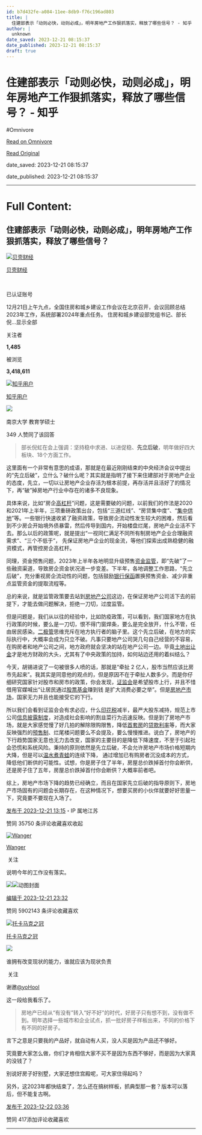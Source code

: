 ```yaml
---
id: b7d432fe-a084-11ee-8db9-f76c196ad803
title: |
  住建部表示「动则必快，动则必成」，明年房地产工作狠抓落实，释放了哪些信号？ - 知乎
author: |
  unknown
date_saved: 2023-12-21 08:15:37
date_published: 2023-12-21 08:15:37
draft: true
---
```


# 住建部表示「动则必快，动则必成」，明年房地产工作狠抓落实，释放了哪些信号？ - 知乎
#Omnivore

[Read on Omnivore](https://omnivore.app/me/-18c8fd654aa)

[Read Original](https://www.zhihu.com/question/635983544/answer/3334019824)

date_saved: 2023-12-21 08:15:37

date_published: 2023-12-21 08:15:37

--- 

# Full Content: 

## 住建部表示「动则必快，动则必成」，明年房地产工作狠抓落实，释放了哪些信号？

[![贝壳财经](https://proxy-prod.omnivore-image-cache.app/0x0,sU76jxh4QDYgzLn4noBfz-dqRmbjUpnombWov0d6FJUg/https://picx.zhimg.com/v2-91be4261faa0b0951794548f9cd528f2_l.jpg?source=1def8aca)](https://www.zhihu.com/org/xin-jing-bao-jing-ji-xin-wen)

[贝壳财经](https://www.zhihu.com/org/xin-jing-bao-jing-ji-xin-wen)

[​](https://www.zhihu.com/question/48510028)

已认证账号

12月21日上午九点，全国住房和城乡建设工作会议在北京召开，会议回顾总结2023年工作，系统部署2024年重点任务。 住房和城乡建设部党组书记、部长倪…显示全部 ​

关注者

**1,485**

被浏览

**3,418,611**

[![知乎用户](https://proxy-prod.omnivore-image-cache.app/0x0,s1k6P3vhItmfYpQfwZpE14dsekOoh81VHGWiw8CXzPG0/https://picx.zhimg.com/v2-abed1a8c04700ba7d72b45195223e0ff_l.jpg?source=2c26e567)](https://www.zhihu.com/people/f80ffb75e832a2db62ca3246e500fce2)

[知乎用户](https://www.zhihu.com/people/f80ffb75e832a2db62ca3246e500fce2)

[​](https://www.zhihu.com/question/48510028)​![](https://proxy-prod.omnivore-image-cache.app/0x0,sEQaOWrSM4sYxMszrQ6lhsM51WgM5AvlqxCkeG6GJZz4/https://pic1.zhimg.com/v2-4812630bc27d642f7cafcd6cdeca3d7a.jpg?source=88ceefae)

南京大学 教育学硕士

349 人赞同了该回答

> 部长倪虹在会上强调：坚持稳中求进、以进促稳、**先立后破**，明年做好四大板块、18个方面工作。

这里面有一个非常有意思的成语，那就是在最近刚刚结束的中央经济会议中提出的“先立后破”，立什么？破什么呢？其实就是指明了接下来住建部对于房地产企业的态度，先立，一切以让房地产企业存活为根本前提，再存活并且活好了的情况下，再“破”掉房地产行业中存在的诸多不良现象。

具体来说，比如“房企[高杠杆](https://www.zhihu.com/search?q=%E9%AB%98%E6%9D%A0%E6%9D%86&search%5Fsource=Entity&hybrid%5Fsearch%5Fsource=Entity&hybrid%5Fsearch%5Fextra=%7B%22sourceType%22%3A%22answer%22%2C%22sourceId%22%3A3334019824%7D)”问题，这是需要破的问题，以前我们的作法是2020和2021年上半年，三项重磅政策出台，包括“三道红线”、“房贷集中度”、“[集中供地](https://www.zhihu.com/search?q=%E9%9B%86%E4%B8%AD%E4%BE%9B%E5%9C%B0&search%5Fsource=Entity&hybrid%5Fsearch%5Fsource=Entity&hybrid%5Fsearch%5Fextra=%7B%22sourceType%22%3A%22answer%22%2C%22sourceId%22%3A3334019824%7D)”等。一些银行快速收紧了融资政策，导致房企流动性发生较大的困难，然后看到不少房企开始境外债暴雷，然后传导到国内，开始楼盘烂尾，房地产企业活不下去。那么以后的政策呢，就是提出“一视同仁满足不同所有制房地产企业合理融资需求”、“三个不低于”， 先保证房地产企业的现金流，等他们探索出成熟稳健的融资模式，再管控房企高杠杆。

同理，资金预售问题，2023年上半年各地明显升级预售[资金监管](https://www.zhihu.com/search?q=%E8%B5%84%E9%87%91%E7%9B%91%E7%AE%A1&search%5Fsource=Entity&hybrid%5Fsearch%5Fsource=Entity&hybrid%5Fsearch%5Fextra=%7B%22sourceType%22%3A%22answer%22%2C%22sourceId%22%3A3334019824%7D)，即“先破”了一些融资渠道，导致房企资金状况进一步变差。下半年，各地调整工作思路，“先立后破”，充分重视房企流动性的问题，包括鼓励[银行保函](https://www.zhihu.com/search?q=%E9%93%B6%E8%A1%8C%E4%BF%9D%E5%87%BD&search%5Fsource=Entity&hybrid%5Fsearch%5Fsource=Entity&hybrid%5Fsearch%5Fextra=%7B%22sourceType%22%3A%22answer%22%2C%22sourceId%22%3A3334019824%7D)置换预售资金、减少非重点监管资金的提取流程等。

总的来说，就是监管政策要去站到[房地产公司](https://www.zhihu.com/search?q=%E6%88%BF%E5%9C%B0%E4%BA%A7%E5%85%AC%E5%8F%B8&search%5Fsource=Entity&hybrid%5Fsearch%5Fsource=Entity&hybrid%5Fsearch%5Fextra=%7B%22sourceType%22%3A%22answer%22%2C%22sourceId%22%3A3334019824%7D)这边，在保证房地产公司活下去的前提下，才能去做问题解决，拒绝一刀切，过度监管。

但是问题是，我们从以往的经验中，比如防疫政策，可以看到，我们国家地方在执行政策的时候，要么是一刀切，恨不得门窗焊条，要么是完全放开，什么不管，任由居民感染。[二极管](https://www.zhihu.com/search?q=%E4%BA%8C%E6%9E%81%E7%AE%A1&search%5Fsource=Entity&hybrid%5Fsearch%5Fsource=Entity&hybrid%5Fsearch%5Fextra=%7B%22sourceType%22%3A%22answer%22%2C%22sourceId%22%3A3334019824%7D)思维充斥在地方执行者的脑子里。这个先立后破，在地方的实际执行中，大概率会成为只立不破。凡事只要地产公司哭几句自己经营的不容易，在购房者和地产公司之间，地方政府就会坚决的站在地产公司一边。毕竟[土地出让金](https://www.zhihu.com/search?q=%E5%9C%9F%E5%9C%B0%E5%87%BA%E8%AE%A9%E9%87%91&search%5Fsource=Entity&hybrid%5Fsearch%5Fsource=Entity&hybrid%5Fsearch%5Fextra=%7B%22sourceType%22%3A%22answer%22%2C%22sourceId%22%3A3334019824%7D)才是地方财政的大头，尤其有了中央政策的加持，如何站边还用的着纠结么？

今天，胡锡进说了一句被很多人喷的话，那就是“牵扯 2 亿人，股市当然应该比房市先起来”。我其实是同意他的观点的，但是原因不在于牵扯人数多少。而是你仔细研究国家针对股市和房市的政策，你会发现，[证监会](https://www.zhihu.com/search?q=%E8%AF%81%E7%9B%91%E4%BC%9A&search%5Fsource=Entity&hybrid%5Fsearch%5Fsource=Entity&hybrid%5Fsearch%5Fextra=%7B%22sourceType%22%3A%22answer%22%2C%22sourceId%22%3A3334019824%7D)是希望股市上行，并且不惜借用官媒喊出“让居民通过[股票基金](https://www.zhihu.com/search?q=%E8%82%A1%E7%A5%A8%E5%9F%BA%E9%87%91&search%5Fsource=Entity&hybrid%5Fsearch%5Fsource=Entity&hybrid%5Fsearch%5Fextra=%7B%22sourceType%22%3A%22answer%22%2C%22sourceId%22%3A3334019824%7D)赚到钱 是扩大消费必要之举”。但是[房地产市场](https://www.zhihu.com/search?q=%E6%88%BF%E5%9C%B0%E4%BA%A7%E5%B8%82%E5%9C%BA&search%5Fsource=Entity&hybrid%5Fsearch%5Fsource=Entity&hybrid%5Fsearch%5Fextra=%7B%22sourceType%22%3A%22answer%22%2C%22sourceId%22%3A3334019824%7D)，国家无力并且也能接受它的下行。

所以我们会看到证监会会有求必应，什么[印花税](https://www.zhihu.com/search?q=%E5%8D%B0%E8%8A%B1%E7%A8%8E&search%5Fsource=Entity&hybrid%5Fsearch%5Fsource=Entity&hybrid%5Fsearch%5Fextra=%7B%22sourceType%22%3A%22answer%22%2C%22sourceId%22%3A3334019824%7D)减半，最严大股东减持，规范上市公司[信息披露制度](https://www.zhihu.com/search?q=%E4%BF%A1%E6%81%AF%E6%8A%AB%E9%9C%B2%E5%88%B6%E5%BA%A6&search%5Fsource=Entity&hybrid%5Fsearch%5Fsource=Entity&hybrid%5Fsearch%5Fextra=%7B%22sourceType%22%3A%22answer%22%2C%22sourceId%22%3A3334019824%7D)，对造成社会影响的割韭菜行为迅速反映。但是到了房地产市场，就是大家感觉慢了好几拍的解除限购限售，降低[首套房](https://www.zhihu.com/search?q=%E9%A6%96%E5%A5%97%E6%88%BF&search%5Fsource=Entity&hybrid%5Fsearch%5Fsource=Entity&hybrid%5Fsearch%5Fextra=%7B%22sourceType%22%3A%22answer%22%2C%22sourceId%22%3A3334019824%7D)的[贷款利率](https://www.zhihu.com/search?q=%E8%B4%B7%E6%AC%BE%E5%88%A9%E7%8E%87&search%5Fsource=Entity&hybrid%5Fsearch%5Fsource=Entity&hybrid%5Fsearch%5Fextra=%7B%22sourceType%22%3A%22answer%22%2C%22sourceId%22%3A3334019824%7D)等，而大家反映强烈的[预售制](https://www.zhihu.com/search?q=%E9%A2%84%E5%94%AE%E5%88%B6&search%5Fsource=Entity&hybrid%5Fsearch%5Fsource=Entity&hybrid%5Fsearch%5Fextra=%7B%22sourceType%22%3A%22answer%22%2C%22sourceId%22%3A3334019824%7D)、烂尾楼问题要么不会提及，要么慢慢推进。说白了，房地产的下行趋势国家无意也无力去改变，国家的主要目的是降低下降速度，不至于引起社会恐慌和系统风险。秉持的原则依然是先立后破，不会允许房地产市场价格短期内大降，但是可以[温水煮青蛙](https://www.zhihu.com/search?q=%E6%B8%A9%E6%B0%B4%E7%85%AE%E9%9D%92%E8%9B%99&search%5Fsource=Entity&hybrid%5Fsearch%5Fsource=Entity&hybrid%5Fsearch%5Fextra=%7B%22sourceType%22%3A%22answer%22%2C%22sourceId%22%3A3334019824%7D)的连续下降， 通过增加已有购房者沉没成本的方式，降低他们断供的可能性。试想，你是房子住了半年，房屋总价跌掉首付你会断供，还是房子住了五年，房屋总价跌掉首付你会断供？大概率前者吧。

综上，房地产市场下降的趋势已经确立，而且在国家先立后破的指导原则下，房地产市场固有的问题会长期存在，在这种情况下，想要买房的小伙伴就要好好思量一下，究竟要不要现在入场了。

[发布于 2023-12-21 13:15](https://www.zhihu.com/question/635983544/answer/3334019824)・IP 属地江苏

​赞同 357​​50 条评论​收藏​喜欢收起​

[![Wanger](https://proxy-prod.omnivore-image-cache.app/0x0,sGoBuTy-cvyQb9kSkZzhkHtzjWysYedBj7tUGoFP_Nz8/https://pic1.zhimg.com/v2-03ea9f731f9f0f73e572adf3ef3b6b56_l.jpg?source=1def8aca)](https://www.zhihu.com/people/wanger-42-34)

[Wanger](https://www.zhihu.com/people/wanger-42-34)

​ 关注

说明今年的工作没有落实。

![](https://proxy-prod.omnivore-image-cache.app/0x0,s_Yx_ndT7PrEWKDCp2U-loA139YiP0BoSPx3_87_WGVU/data:image/svg+xml;utf8,%3Csvg%20xmlns%3D%22http%3A%2F%2Fwww.w3.org%2F2000%2Fsvg%22%20width%3D%22495%22%20height%3D%22495%22%3E%3C%2Fsvg%3E)![动图封面](https://proxy-prod.omnivore-image-cache.app/495x0,s0bLEaOmVtScbizjbAFi98Iud0gSuWsaK9SyvH8B3dNc/https://pic1.zhimg.com/50/v2-328b5cec933c4e55635ca90a71d7978c_720w.jpg?source=1def8aca)

[编辑于 2023-12-21 23:32](https://www.zhihu.com/question/635983544/answer/3334276045)

​赞同 5902​​143 条评论​收藏​喜欢

[![托卡马克之冠](https://proxy-prod.omnivore-image-cache.app/0x0,sjyB2WHlwGP-bOJ-T0XfzFzZkotBcXR1fWZEOYcnG9Tc/https://picx.zhimg.com/v2-55bb43d7e12eac56a14db018b99954f3_l.jpg?source=1def8aca)](https://www.zhihu.com/people/tuo-qia-ma-ke-zhi-guan)

[托卡马克之冠](https://www.zhihu.com/people/tuo-qia-ma-ke-zhi-guan)

​![](https://proxy-prod.omnivore-image-cache.app/0x0,sRpP1H2oa_TfsDLpATwsIt6ipVLRN7HlUZGTch2Ee4JQ/https://picx.zhimg.com/v2-4812630bc27d642f7cafcd6cdeca3d7a.jpg?source=88ceefae)

谁拥有改变现状的能力，谁就应该为现状负责

​ 关注

谢邀[@yoHool](https://www.zhihu.com/people/yohool-85)

这一段给我看乐了。

> 房地产已经从“有没有”转入“好不好”的时代，好房子只有想不到，没有做不到。明年选择一些城市和企业试点，抓一批好房子样板出来，不同的价格下有不同的好房子。

言下之意是只要我的产品好，就自动有人买，没人买是因为产品还不够好。

究竟要大家怎么做，你们才肯相信大家不买不是因为东西不够好，而是因为大家真的没钱了？

别说好房子好别墅，大家还想住宫殿呢，可大家住得起吗？

另外，这2023年都快结束了，怎么还在搞树样板，抓典型那一套？版本可以落后，但不能复古啊。

[发布于 2023-12-22 03:36](https://www.zhihu.com/question/635983544/answer/3334572647)

​赞同 417​​添加评论​收藏​喜欢

---

